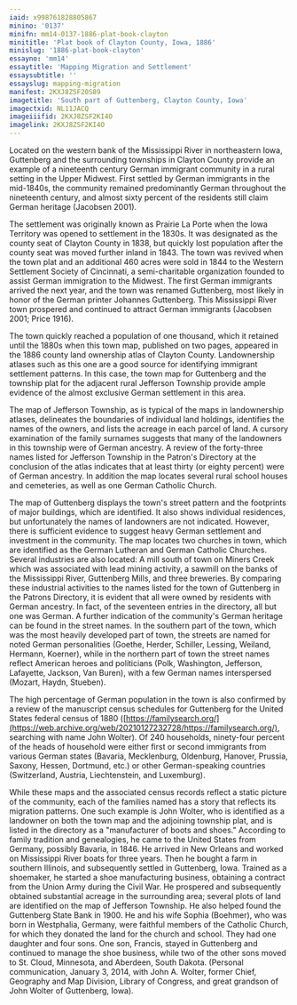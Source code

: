 ```yaml
---
iaid: x998761828805867
minino: '0137'
minifn: mm14-0137-1886-plat-book-clayton
minititle: 'Plat book of Clayton County, Iowa, 1886'
minislug: '1886-plat-book-clayton'
essayno: 'mm14'
essaytitle: 'Mapping Migration and Settlement'
essaysubtitle: ''
essayslug: mapping-migration
manifest: 2KXJ8ZSF20S89
imagetitle: 'South part of Guttenberg, Clayton County, Iowa'
imagectxid: NL11JACQ
imageiiifid: 2KXJ8ZSF2KI4O
imagelink: 2KXJ8ZSF2KI4O
---
```

Located on the western bank of the Mississippi River in northeastern Iowa, Guttenberg and the surrounding townships in Clayton County provide an example of a nineteenth century German immigrant community in a rural setting in the Upper Midwest. First settled by German immigrants in the mid-1840s, the community remained predominantly German throughout the nineteenth century, and almost sixty percent of the residents still claim German heritage (Jacobsen 2001). 

The settlement was originally known as Prairie La Porte when the Iowa Territory was opened to settlement in the 1830s. It was designated as the county seat of Clayton County in 1838, but quickly lost population after the county seat was moved further inland in 1843. The town was revived when the town plat and an additional 460 acres were sold in 1844 to the Western Settlement Society of Cincinnati, a semi-charitable organization founded to assist German immigration to the Midwest. The first German immigrants arrived the next year, and the town was renamed Guttenberg, most likely in honor of the German printer Johannes Guttenberg. This Mississippi River town prospered and continued to attract German immigrants (Jacobsen 2001; Price 1916). 

The town quickly reached a population of one thousand, which it retained until the 1880s when this town map, published on two pages, appeared in the 1886 county land ownership atlas of Clayton County. Landownership atlases such as this one are a good source for identifying immigrant settlement patterns. In this case, the town map for Guttenberg and the township plat for the adjacent rural Jefferson Township provide ample evidence of the almost exclusive German settlement in this area. 

The map of Jefferson Township, as is typical of the maps in landownership atlases, delineates the boundaries of individual land holdings, identifies the names of the owners, and lists the acreage in each parcel of land. A cursory examination of the family surnames suggests that many of the landowners in this township were of German ancestry. A review of the forty-three names listed for Jefferson Township in the Patron's Directory at the conclusion of the atlas indicates that at least thirty (or eighty percent) were of German ancestry. In addition the map locates several rural school houses and cemeteries, as well as one German Catholic Church. 

The map of Guttenberg displays the town's street pattern and the footprints of major buildings, which are identified. It also shows individual residences, but unfortunately the names of landowners are not indicated. However, there is sufficient evidence to suggest heavy German settlement and investment in the community. The map locates two churches in town, which are identified as the German Lutheran and German Catholic Churches. Several industries are also located: A mill south of town on Miners Creek which was associated with lead mining activity, a sawmill on the banks of the Mississippi River, Guttenberg Mills, and three breweries. By comparing these industrial activities to the names listed for the town of Guttenberg in the Patrons Directory, it is evident that all were owned by residents with German ancestry. In fact, of the seventeen entries in the directory, all but one was German. A further indication of the community's German heritage can be found in the street names. In the southern part of the town, which was the most heavily developed part of town, the streets are named for noted German personalities (Goethe, Herder, Schiller, Lessing, Weiland, Hermann, Koerner), while in the northern part of town the street names reflect American heroes and politicians (Polk, Washington, Jefferson, Lafayette, Jackson, Van Buren), with a few German names interspersed (Mozart, Haydn, Stueben). 

The high percentage of German population in the town is also confirmed by a review of the manuscript census schedules for Guttenberg for the United States federal census of 1880 ([https://familysearch.org/](https://web.archive.org/web/20210127232728/https://familysearch.org/), searching with name John Wolter). Of 240 households, ninety-four percent of the heads of household were either first or second immigrants from various German states (Bavaria, Mecklenburg, Oldenburg, Hanover, Prussia, Saxony, Hessen, Dortmund, etc.) or other German-speaking countries (Switzerland, Austria, Liechtenstein, and Luxemburg). 

While these maps and the associated census records reflect a static picture of the community, each of the families named has a story that reflects its migration patterns. One such example is John Wolter, who is identified as a landowner on both the town map and the adjoining township plat, and is listed in the directory as a "manufacturer of boots and shoes." According to family tradition and genealogies, he came to the United States from Germany, possibly Bavaria, in 1846. He arrived in New Orleans and worked on Mississippi River boats for three years. Then he bought a farm in southern Illinois, and subsequently settled in Guttenberg, Iowa. Trained as a shoemaker, he started a shoe manufacturing business, obtaining a contract from the Union Army during the Civil War. He prospered and subsequently obtained substantial acreage in the surrounding area; several plots of land are identified on the map of Jefferson Township. He also helped found the Guttenberg State Bank in 1900. He and his wife Sophia (Boehmer), who was born in Westphalia, Germany, were faithful members of the Catholic Church, for which they donated the land for the church and school. They had one daughter and four sons. One son, Francis, stayed in Guttenberg and continued to manage the shoe business, while two of the other sons moved to St. Cloud, Minnesota, and Aberdeen, South Dakota. (Personal communication, January 3, 2014, with John A. Wolter, former Chief, Geography and Map Division, Library of Congress, and great grandson of John Wolter of Guttenberg, Iowa). 



